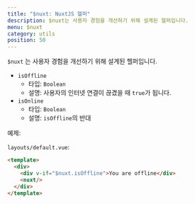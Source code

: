 ```yaml
---
title: "$nuxt: NuxtJS 헬퍼"
description: $nuxt는 사용자 경험을 개선하기 위해 설계된 헬퍼입니다.
menu: $nuxt
category: utils
position: 50
---
```


`$nuxt` 는 사용자 경험을 개선하기 위해 설계된 헬퍼입니다.

- `isOffline`
  - 타입: `Boolean`
  - 설명: 사용자의 인터넷 연결이 끊겼을 때 `true`가 됩니다.
- `isOnline`
  - 타입: `Boolean`
  - 설명: `isOffline`의 반대

예제:

`layouts/default.vue`:

```html
<template>
  <div>
    <div v-if="$nuxt.isOffline">You are offline</div>
    <nuxt/>
  </div>
</template>
```
